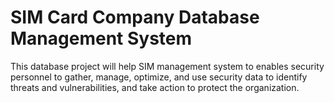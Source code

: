 # SIM Card Company Database Management System
This database project will help SIM management system to enables security personnel to gather, manage, optimize, and use security data to identify threats and vulnerabilities, and take action to protect the organization.



